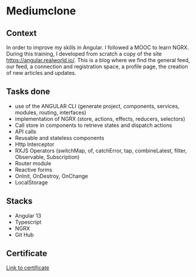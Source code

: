# Mediumclone

## Context

In order to improve my skills in Angular. I followed a MOOC to learn NGRX. During this training, I developed from scratch a copy of the site https://angular.realworld.io/. This is a blog where we find the general feed, our feed, a connection and registration space, a profile page, the creation of new articles and updates.


## Tasks done

- use of the ANGULAR CLI (generate project, components, services, modules, routing, interfaces)
- implementation of NGRX (store, actions, effects, reducers, selectors)
- Call store in components to retrieve states and dispatch actions
- API calls
- Reusable and stateless components
- Http Interceptor
- RXJS Operators (switchMap, of, catchError, tap, combineLatest, filter, Observable, Subscription)
- Router module
- Reactive forms
- OnInit, OnDestroy, OnChange
- LocalStorage

## Stacks

- Angular 13
- Typescript
- NGRX
- Git Hub

## Certificate

[Link to certificate](https://www.udemy.com/certificate/UC-54bedbe2-cdb0-4df3-be8f-911a0b28239a/)
